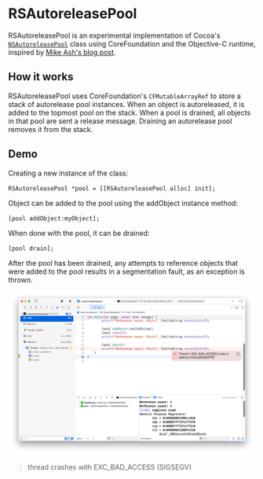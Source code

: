 # RSAutoreleasePool

RSAutoreleasePool is an experimental implementation of Cocoa's [`NSAutoreleasePool`](https://developer.apple.com/documentation/foundation/nsautoreleasepool) class using CoreFoundation and the Objective-C runtime, inspired by [Mike Ash's blog post](https://www.mikeash.com/pyblog/friday-qa-2011-09-02-lets-build-nsautoreleasepool.html).

## How it works

RSAutoreleasePool uses CoreFoundation's `CFMutableArrayRef` to store a stack of autorelease pool instances. When an object is autoreleased, it is added to the topmost pool on the stack. When a pool is drained, all objects in that pool are sent a release message. Draining an autorelease pool removes it from the stack.

## Demo

Creating a new instance of the class:

```objc
RSAutoreleasePool *pool = [[RSAutoreleasePool alloc] init];
```

Object can be added to the pool using the addObject instance method:

```objc
[pool addObject:myObject];
```
When done with the pool, it can be drained:

```objc
[pool drain];
```

After the pool has been drained, any attempts to reference objects that were added to the pool results in a segmentation fault, as an exception is thrown.

![Thread crashes](./assets/crash.png)
>thread crashes with EXC_BAD_ACCESS (SIGSEGV)